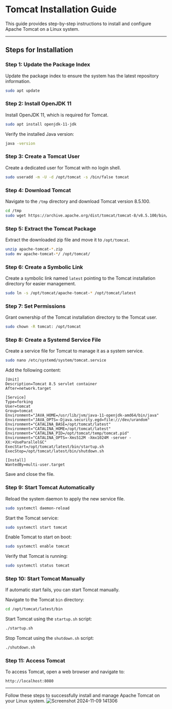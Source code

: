 # Tomcat Installation Guide

This guide provides step-by-step instructions to install and configure Apache Tomcat on a Linux system.

---

## Steps for Installation

### Step 1: Update the Package Index
Update the package index to ensure the system has the latest repository information.
```bash
sudo apt update
```

### Step 2: Install OpenJDK 11
Install OpenJDK 11, which is required for Tomcat.
```bash
sudo apt install openjdk-11-jdk
```

Verify the installed Java version:
```bash
java -version
```

### Step 3: Create a Tomcat User
Create a dedicated user for Tomcat with no login shell.
```bash
sudo useradd -m -U -d /opt/tomcat -s /bin/false tomcat
```

### Step 4: Download Tomcat
Navigate to the `/tmp` directory and download Tomcat version 8.5.100.
```bash
cd /tmp
sudo wget https://archive.apache.org/dist/tomcat/tomcat-8/v8.5.100/bin/apache-tomcat-8.5.100.zip
```

### Step 5: Extract the Tomcat Package
Extract the downloaded zip file and move it to `/opt/tomcat`.
```bash
unzip apache-tomcat-*.zip
sudo mv apache-tomcat-*/ /opt/tomcat/
```

### Step 6: Create a Symbolic Link
Create a symbolic link named `latest` pointing to the Tomcat installation directory for easier management.
```bash
sudo ln -s /opt/tomcat/apache-tomcat-* /opt/tomcat/latest
```

### Step 7: Set Permissions
Grant ownership of the Tomcat installation directory to the Tomcat user.
```bash
sudo chown -R tomcat: /opt/tomcat
```

### Step 8: Create a Systemd Service File
Create a service file for Tomcat to manage it as a system service.
```bash
sudo nano /etc/systemd/system/tomcat.service
```

Add the following content:
```
[Unit]
Description=Tomcat 8.5 servlet container
After=network.target

[Service]
Type=forking
User=tomcat
Group=tomcat
Environment="JAVA_HOME=/usr/lib/jvm/java-11-openjdk-amd64/bin/java"
Environment="JAVA_OPTS=-Djava.security.egd=file:///dev/urandom"
Environment="CATALINA_BASE=/opt/tomcat/latest"
Environment="CATALINA_HOME=/opt/tomcat/latest"
Environment="CATALINA_PID=/opt/tomcat/temp/tomcat.pid"
Environment="CATALINA_OPTS=-Xms512M -Xmx1024M -server -XX:+UseParallelGC"
ExecStart=/opt/tomcat/latest/bin/startup.sh
ExecStop=/opt/tomcat/latest/bin/shutdown.sh

[Install]
WantedBy=multi-user.target
```
Save and close the file.

### Step 9: Start Tomcat Automatically
Reload the system daemon to apply the new service file.
```bash
sudo systemctl daemon-reload
```

Start the Tomcat service:
```bash
sudo systemctl start tomcat
```

Enable Tomcat to start on boot:
```bash
sudo systemctl enable tomcat
```

Verify that Tomcat is running:
```bash
sudo systemctl status tomcat
```

### Step 10: Start Tomcat Manually
If automatic start fails, you can start Tomcat manually.

Navigate to the Tomcat `bin` directory:
```bash
cd /opt/tomcat/latest/bin
```

Start Tomcat using the `startup.sh` script:
```bash
./startup.sh
```

Stop Tomcat using the `shutdown.sh` script:
```bash
./shutdown.sh
```

### Step 11: Access Tomcat
To access Tomcat, open a web browser and navigate to:
```
http://localhost:8080
```

---

Follow these steps to successfully install and manage Apache Tomcat on your Linux system.
![Screenshot 2024-11-09 141306](https://github.com/user-attachments/assets/5c34bf88-d8fe-481e-9edb-af2f5b45146d)

